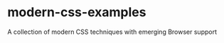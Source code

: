 modern-css-examples
===================

A collection of modern CSS techniques with emerging Browser support
